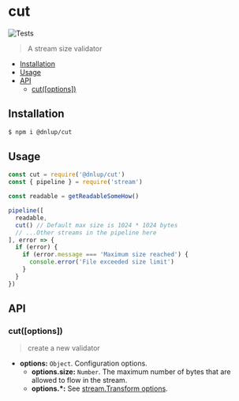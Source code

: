 # cut

![Tests](https://github.com/dnlup/cut/workflows/Tests/badge.svg)

> A stream size validator

<!-- toc -->

- [Installation](#installation)
- [Usage](#usage)
- [API](#api)
  * [cut([options])](#cutoptions)

<!-- tocstop -->

## Installation

```bash
$ npm i @dnlup/cut
```

## Usage
```js
const cut = require('@dnlup/cut')
const { pipeline } = require('stream')

const readable = getReadableSomeHow()

pipeline([
  readable,
  cut() // Default max size is 1024 * 1024 bytes
  // ...Other streams in the pipeline here
], error => {
  if (error) {
    if (error.message === 'Maximum size reached') {
      console.error('File exceeded size limit')
    }
  }
})
```

## API

### cut([options])

> create a new validator

* **options:** `Object`. Configuration options.
   * **options.size:** `Number`. The maximum number of bytes that are allowed to flow in the stream.
   * **options.*:** See [stream.Transform options](https://nodejs.org/dist/latest-v12.x/docs/api/stream.html#stream_new_stream_transform_options).

